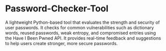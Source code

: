 # Password-Checker-Tool
A lightweight Python-based tool that evaluates the strength and security of user passwords. It checks for common vulnerabilities such as dictionary words, reused passwords, weak entropy, and compromised entries using the Have I Been Pwned API. It provides real-time feedback and suggestions to help users create stronger, more secure passwords.
